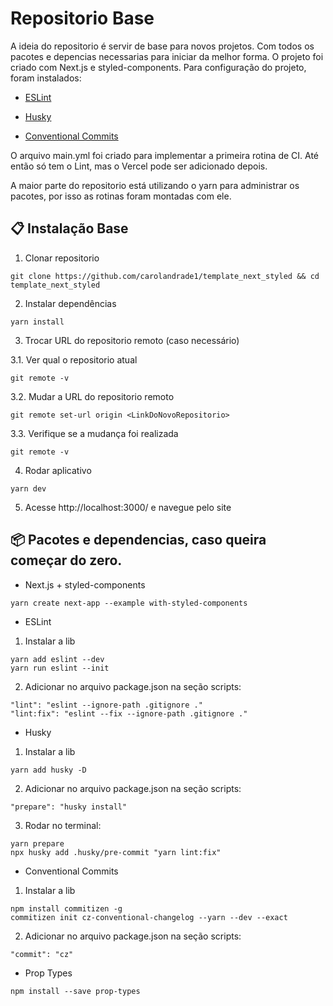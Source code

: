 # Repositorio Base

A ideia do repositorio é servir de base para novos projetos. Com todos os pacotes e depencias necessarias para iniciar da melhor forma. O projeto foi criado com Next.js e styled-components. Para configuração do projeto, foram instalados:

- [ESLint](https://eslint.org/)

- [Husky](https://typicode.github.io/husky/#/)

- [Conventional Commits](https://www.conventionalcommits.org/en/v1.0.0/)

O arquivo main.yml foi criado para implementar a primeira rotina de CI. Até então só tem o Lint, mas o Vercel pode ser adicionado depois.

A maior parte do repositorio está utilizando o yarn para administrar os pacotes, por isso as rotinas foram montadas com ele.

## 📋 Instalação Base

1. Clonar repositorio

```
git clone https://github.com/carolandrade1/template_next_styled && cd template_next_styled
```

2. Instalar dependências

```
yarn install
```

3. Trocar URL do repositorio remoto (caso necessário)

3.1. Ver qual o repositorio atual
```
git remote -v
```
3.2. Mudar a URL do repositorio remoto
```
git remote set-url origin <LinkDoNovoRepositorio>
```
3.3. Verifique se a mudança foi realizada
```
git remote -v
```

4. Rodar aplicativo

```
yarn dev
```

5. Acesse http://localhost:3000/ e navegue pelo site

## 📦 Pacotes e dependencias, caso queira começar do zero.

- Next.js + styled-components

```
yarn create next-app --example with-styled-components
```

- ESLint

1. Instalar a lib

```
yarn add eslint --dev
yarn run eslint --init
```

2. Adicionar no arquivo package.json na seção scripts:

```
"lint": "eslint --ignore-path .gitignore ."
"lint:fix": "eslint --fix --ignore-path .gitignore ."
```

- Husky

1. Instalar a lib

```
yarn add husky -D
```

2. Adicionar no arquivo package.json na seção scripts:

```
"prepare": "husky install"
```

3. Rodar no terminal:

```
yarn prepare
npx husky add .husky/pre-commit "yarn lint:fix"
```

- Conventional Commits

1. Instalar a lib

```
npm install commitizen -g
commitizen init cz-conventional-changelog --yarn --dev --exact
```

2. Adicionar no arquivo package.json na seção scripts:

```
"commit": "cz"
```

- Prop Types

```
npm install --save prop-types
```

